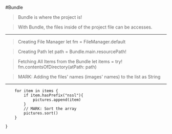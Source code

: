#Bundle

> Bundle is where the project is!

> With Bundle, the files inside of the project file can be accesses.
--- 


> Creating File Manager
    let fm = FileManager.default
    
> Creating Path
    let path = Bundle.main.resourcePath!
    
> Fetching All Items from the Bundle
    let items = try! fm.contentsOfDirectory(atPath: path)
        
> MARK: Adding the files' names (images' names) to the list as String
--- 
        for item in items {
            if item.hasPrefix("nssl"){
                pictures.append(item)
            }
            // MARK: Sort the array
            pictures.sort()
        }
        
    }

